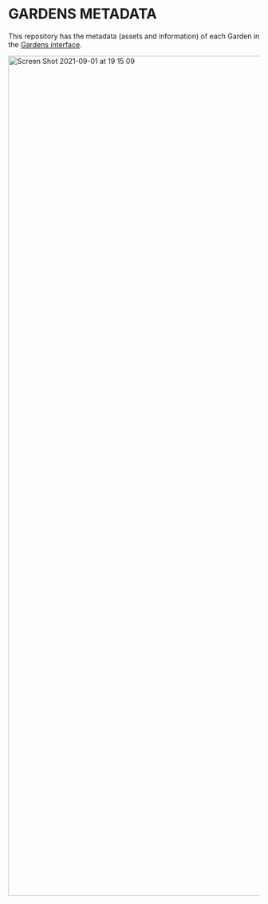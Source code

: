# GARDENS METADATA

This repository has the metadata (assets and information) of each Garden in the [Gardens interface](https://gardens.1hive.org).

<img width="1680" alt="Screen Shot 2021-09-01 at 19 15 09" src="https://user-images.githubusercontent.com/9082013/131752437-0bae2c13-47ac-4278-b6c6-dec512fd4876.png">
